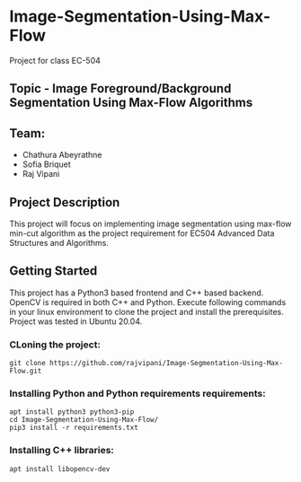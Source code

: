 # Image-Segmentation-Using-Max-Flow
Project for class EC-504

## Topic - Image Foreground/Background Segmentation Using Max-Flow Algorithms
## Team:
* Chathura Abeyrathne
* Sofia Briquet
* Raj Vipani

## Project Description
This project will focus on implementing image segmentation using max-flow min-cut algorithm as the project requirement for EC504 Advanced Data Structures and Algorithms. 

## Getting Started
This project has a Python3 based frontend and C++ based backend. OpenCV is required in both C++ and Python. Execute following commands in your linux environment to clone the project and install the prerequisites. Project was tested in Ubuntu 20.04. 

### CLoning the project:
```
git clone https://github.com/rajvipani/Image-Segmentation-Using-Max-Flow.git
```

### Installing Python and Python requirements requirements:
```
apt install python3 python3-pip
cd Image-Segmentation-Using-Max-Flow/
pip3 install -r requirements.txt
```

### Installing C++ libraries:
```
apt install libopencv-dev
```

